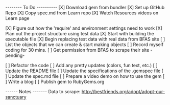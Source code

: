 -------- To Do ----------
[X] Download gem from bundler
[X] Set up GitHub Repo
[X] Copy spec.md from Learn repo
[X] Watch Resources videos on Learn page

[X] Figure out how the 'require' and environment settings need to work
[X] Plan out the project structure using test data
[X] Start with building the executable file
[X] Begin replacing test data with real data from BFAS site
[ ] List the objects that we can create & start making objects
[ ] Record myself coding for 30 mins.
[ ] Get permission from BFAS to scrape their site -pending-

[ ] Refactor the code
[ ] Add any pretty updates (colors, fun text, etc.)
[ ] Update the README file
[ ] Update the specifications of the .gemspec file
[ ] Update the spec.md file
[ ] Prepare a video demo on how to use the gem
[ ] Write a blog
[ ] Publish gem to RubyGems.org

------ Notes -------
Data to scrape: http://bestfriends.org/adopt/adopt-our-sanctuary
